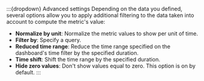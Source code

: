 :::{dropdown} Advanced settings
Depending on the data you defined, several options allow you to apply additional filtering to the data taken into account to compute the metric's value:
    
- **Normalize by unit**: Normalize the metric values to show per unit of time.
- **Filter by**: Specify a query.
- **Reduced time range**: Reduce the time range specified on the dashboard's time filter by the specified duration.
- **Time shift**: Shift the time range by the specified duration.
- **Hide zero values**: Don't show values equal to zero. This option is on by default.
:::